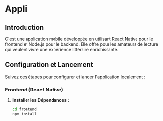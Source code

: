 # Appli


## Introduction

C'est une application mobile développée en utilisant React Native pour le frontend et Node.js pour le backend. Elle offre  pour les amateurs de lecture qui veulent vivre une expérience littéraire enrichissante.

## Configuration et Lancement

Suivez ces étapes pour configurer et lancer l'application localement :

### Frontend (React Native)

1. **Installer les Dépendances :**
   ```bash
   cd frontend
   npm install
